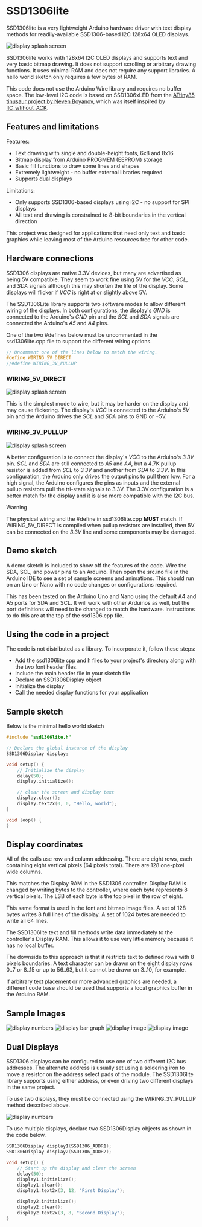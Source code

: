 # SSD1306lite

SSD1306lite is a very lightweight Arduino hardware driver with text display methods for readily-available SSD1306-based I2C 128x64 OLED displays.

![display splash screen](images/display-splash.jpg)

SSD1306lite works with 128x64 I2C OLED displays and supports text and very basic bitmap drawing.  It does not support scrolling or arbitrary drawing functions.  It uses minimal RAM and does not require any support libraries.  A hello world sketch only requires a few bytes of RAM.

This code does not use the Arduino Wire library and requires no buffer space.  The low-level I2C code is based on SSD1306xLED from the [ATtiny85 tinusaur project by Neven Boyanov](https://bitbucket.org/tinusaur/ssd1306xled), which was itself inspired by [IIC_wtihout_ACK](http://www.14blog.com/archives/1358).

## Features and limitations

Features:

* Text drawing with single and double-height fonts, 6x8 and 8x16
* Bitmap display from Arduino PROGMEM (EEPROM) storage
* Basic fill functions to draw some lines and shapes
* Extremely lightweight - no buffer external libraries required
* Supports dual displays

Limitations:

* Only supports SSD1306-based displays using i2C - no support for SPI displays
* All text and drawing is constrained to 8-bit boundaries in the vertical direction

This project was designed for applications that need only text and basic graphics while leaving most of the Arduino resources free for other code.

## Hardware connections

SSD1306 displays are native 3.3V devices, but many are advertised as being 5V compatible.  They seem to work fine using 5V for the _VCC_, _SCL_, and _SDA_ signals although this may shorten the life of the display.  Some displays will flicker if _VCC_ is right at or slightly above 5V.

The SSD1306Lite library supports two software modes to allow different wiring of the displays.  In both configurations, the display's _GND_ is connected to the Arduino's _GND_ pin and the _SCL_ and _SDA_ signals are connected the Arduino's _A5_ and _A4_ pins.

One of the two #defines below must be uncommented in the ssd1306lite.cpp file to support the different wiring options.

``` c++
// Uncomment one of the lines below to match the wiring.
#define WIRING_5V_DIRECT
//#define WIRING_3V_PULLUP
```

### WIRING_5V_DIRECT

![display splash screen](images/wiring-5v-direct-small.jpg)

This is the simplest mode to wire, but it may be harder on the display and may cause flickering.  The display's _VCC_ is connected to the Arduino's _5V_ pin and the Arduino drives the _SCL_ and _SDA_ pins to GND or +5V.

### WIRING_3V_PULLUP

![display splash screen](images/wiring-3v-pullup-small.jpg)

A better configuration is to connect the display's _VCC_ to the Arduino's _3.3V_ pin. _SCL_ and _SDA_ are still connected to _A5_ and _A4_, but a 4.7K pullup resistor is added from _SCL_ to _3.3V_ and another from _SDA_ to _3.3V_.  In this configuration, the Arduino only drives the output pins to pull them low. For a high signal, the Arduino configures the pins as inputs and the external pullup resistors pull the tri-state signals to 3.3V.  The 3.3V configuration is a better match for the display and it is also more compatible with the I2C bus.

> [!WARNING]
> The physical wiring and the #define in ssd1306lite.cpp **MUST** match.  If WIRING_5V_DIRECT is compiled when pullup resistors are installed, then 5V can be connected on the _3.3V_ line and some components may be damaged.

## Demo sketch

A demo sketch is included to show off the features of the code.  Wire the SDA, SCL, and power pins to an Arduino.  Then open the src.ino file in the Arduino IDE to see a set of sample screens and animations.  This should run on an Uno or Nano with no code changes or configurations required.

This has been tested on the Arduino Uno and Nano using the default A4 and A5 ports for SDA and SCL.  It will work with other Arduinos as well, but the port definitions will need to be changed to match the hardware.  Instructions to do this are at the top of the ssd1306.cpp file.

## Using the code in a project

The code is not distributed as a library.  To incorporate it, follow these steps:

* Add the ssd1306lite cpp and h files to your project's directory along with the two font header files.  
* Include the main header file in your sketch file
* Declare an SSD1306Display object
* Initialize the display
* Call the needed display functions for your application

## Sample sketch

Below is the minimal hello world sketch

```C++
#include "ssd1306lite.h"

// Declare the global instance of the display
SSD1306Display display;

void setup() {
    // Initialize the display
    delay(50);
    display.initialize();

    // clear the screen and display text
    display.clear();
    display.text2x(0, 0, "Hello, world");
}

void loop() {
}
```

## Display coordinates

All of the calls use row and column addressing. There are eight rows, each containing eight vertical pixels (64 pixels total).  There are 128 one-pixel wide columns.

This matches the Display RAM in the SSD1306 controller.  Display RAM is changed by writing bytes to the controller, where each byte represents 8 vertical pixels.  The LSB of each byte is the top pixel in the row of eight.

This same format is used in the font and bitmap image files.  A set of 128 bytes writes 8 full lines of the display.  A set of 1024 bytes are needed to write all 64 lines.

The SSD1306lite text and fill methods write data immediately to the controller's Display RAM.  This allows it to use very little memory because it has no local buffer.  

The downside to this approach is that it restricts text to defined rows with 8 pixels boundaries. A text character can be drawn on the eight display rows 0..7 or 8..15 or up to 56..63, but it cannot be drawn on 3..10, for example.

If arbitrary text placement or more advanced graphics are needed, a different code base should be used that supports a local graphics buffer in the Arduino RAM.

## Sample Images

![display numbers](images/display-numbers.jpg)
![display bar graph](images/display-bars.jpg)
![display image](images/display-mixed-text.jpg)
![display image](images/display-image.jpg)

## Dual Displays

SSD1306 displays can be configured to use one of two different I2C bus addresses.  The alternate address is usually set using a soldering iron to move a resistor on the address select pads of the module.  The SSD1306lite library supports using either address, or even driving two different displays in the same project.  

To use two displays, they must be connected using the WIRING_3V_PULLUP method described above.

![display numbers](images/wiring-dual-display.jpg)

To use multiple displays, declare two SSD1306Display objects as shown in the code below.

```C++
SSD1306Display display1(SSD1306_ADDR1);
SSD1306Display display2(SSD1306_ADDR2);

void setup() {
    // Start up the display and clear the screen
    delay(50);
    display1.initialize();
    display1.clear();
    display1.text2x(3, 12, "First Display");

    display2.initialize();
    display2.clear();
    display2.text2x(3, 8, "Second Display");
}
```
